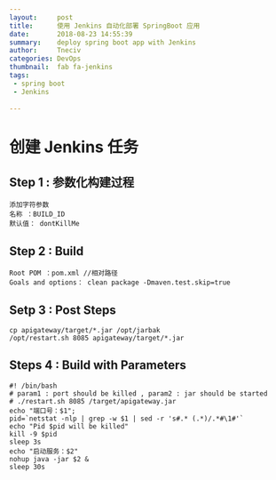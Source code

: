 ```yaml
---
layout:     post
title:      使用 Jenkins 自动化部署 SpringBoot 应用
date:       2018-08-23 14:55:39
summary:    deploy spring boot app with Jenkins
author:     Tneciv
categories: DevOps
thumbnail:  fab fa-jenkins
tags:
 - spring boot
 - Jenkins
 
---
```


# 创建 Jenkins 任务

## Step 1 : 参数化构建过程

```
添加字符参数
名称 ：BUILD_ID
默认值： dontKillMe
```

## Step 2 : Build

```
Root POM ：pom.xml //相对路径
Goals and options： clean package -Dmaven.test.skip=true
```

## Setp 3 : Post Steps

```
cp apigateway/target/*.jar /opt/jarbak
/opt/restart.sh 8085 apigateway/target/*.jar
```

## Steps 4 : Build with Parameters

```shell
#! /bin/bash
# param1 : port should be killed , param2 : jar should be started
# ./restart.sh 8085 /target/apigateway.jar
echo "端口号：$1";
pid=`netstat -nlp | grep -w $1 | sed -r 's#.* (.*)/.*#\1#'`
echo "Pid $pid will be killed"
kill -9 $pid
sleep 3s
echo "启动服务：$2"
nohup java -jar $2 &
sleep 30s
```